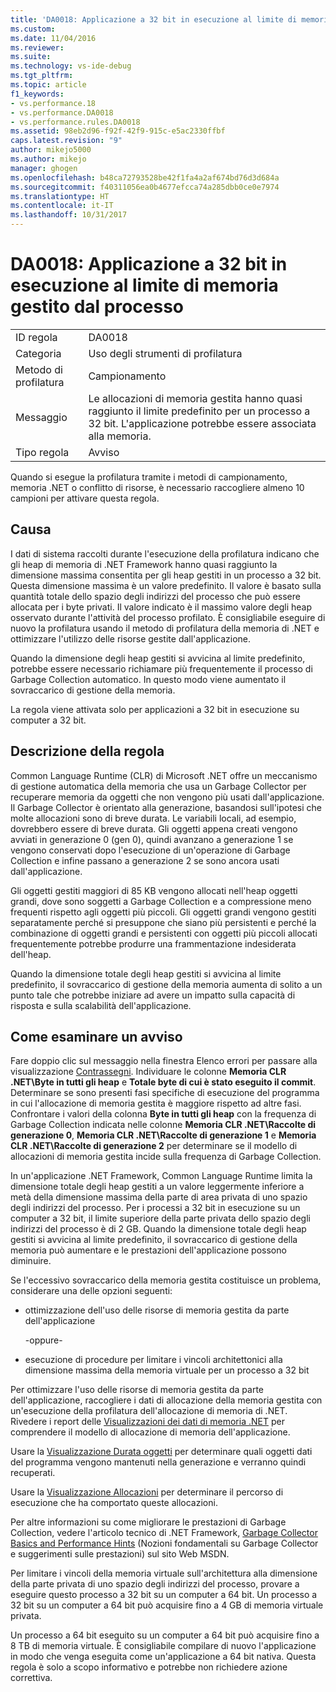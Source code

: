 ```yaml
---
title: 'DA0018: Applicazione a 32 bit in esecuzione al limite di memoria gestito dal processo | Microsoft Docs'
ms.custom: 
ms.date: 11/04/2016
ms.reviewer: 
ms.suite: 
ms.technology: vs-ide-debug
ms.tgt_pltfrm: 
ms.topic: article
f1_keywords:
- vs.performance.18
- vs.performance.DA0018
- vs.performance.rules.DA0018
ms.assetid: 98eb2d96-f92f-42f9-915c-e5ac2330ffbf
caps.latest.revision: "9"
author: mikejo5000
ms.author: mikejo
manager: ghogen
ms.openlocfilehash: b48ca72793528be42f1fa4a2af674bd76d3d684a
ms.sourcegitcommit: f40311056ea0b4677efcca74a285dbb0ce0e7974
ms.translationtype: HT
ms.contentlocale: it-IT
ms.lasthandoff: 10/31/2017
---
```

# <a name="da0018-32-bit-application-running-at-process-managed-memory-limits"></a>DA0018: Applicazione a 32 bit in esecuzione al limite di memoria gestito dal processo
|||  
|-|-|  
|ID regola|DA0018|  
|Categoria|Uso degli strumenti di profilatura|  
|Metodo di profilatura|Campionamento|  
|Messaggio|Le allocazioni di memoria gestita hanno quasi raggiunto il limite predefinito per un processo a 32 bit. L'applicazione potrebbe essere associata alla memoria.|  
|Tipo regola|Avviso|  
  
 Quando si esegue la profilatura tramite i metodi di campionamento, memoria .NET o conflitto di risorse, è necessario raccogliere almeno 10 campioni per attivare questa regola.  
  
## <a name="cause"></a>Causa  
 I dati di sistema raccolti durante l'esecuzione della profilatura indicano che gli heap di memoria di .NET Framework hanno quasi raggiunto la dimensione massima consentita per gli heap gestiti in un processo a 32 bit. Questa dimensione massima è un valore predefinito. Il valore è basato sulla quantità totale dello spazio degli indirizzi del processo che può essere allocata per i byte privati. Il valore indicato è il massimo valore degli heap osservato durante l'attività del processo profilato. È consigliabile eseguire di nuovo la profilatura usando il metodo di profilatura della memoria di .NET e ottimizzare l'utilizzo delle risorse gestite dall'applicazione.  
  
 Quando la dimensione degli heap gestiti si avvicina al limite predefinito, potrebbe essere necessario richiamare più frequentemente il processo di Garbage Collection automatico. In questo modo viene aumentato il sovraccarico di gestione della memoria.  
  
 La regola viene attivata solo per applicazioni a 32 bit in esecuzione su computer a 32 bit.  
  
## <a name="rule-description"></a>Descrizione della regola  
 Common Language Runtime (CLR) di Microsoft .NET offre un meccanismo di gestione automatica della memoria che usa un Garbage Collector per recuperare memoria da oggetti che non vengono più usati dall'applicazione. Il Garbage Collector è orientato alla generazione, basandosi sull'ipotesi che molte allocazioni sono di breve durata. Le variabili locali, ad esempio, dovrebbero essere di breve durata. Gli oggetti appena creati vengono avviati in generazione 0 (gen 0), quindi avanzano a generazione 1 se vengono conservati dopo l'esecuzione di un'operazione di Garbage Collection e infine passano a generazione 2 se sono ancora usati dall'applicazione.  
  
 Gli oggetti gestiti maggiori di 85 KB vengono allocati nell'heap oggetti grandi, dove sono soggetti a Garbage Collection e a compressione meno frequenti rispetto agli oggetti più piccoli. Gli oggetti grandi vengono gestiti separatamente perché si presuppone che siano più persistenti e perché la combinazione di oggetti grandi e persistenti con oggetti più piccoli allocati frequentemente potrebbe produrre una frammentazione indesiderata dell'heap.  
  
 Quando la dimensione totale degli heap gestiti si avvicina al limite predefinito, il sovraccarico di gestione della memoria aumenta di solito a un punto tale che potrebbe iniziare ad avere un impatto sulla capacità di risposta e sulla scalabilità dell'applicazione.  
  
## <a name="how-to-investigate-a-warning"></a>Come esaminare un avviso  
 Fare doppio clic sul messaggio nella finestra Elenco errori per passare alla visualizzazione [Contrassegni](../profiling/marks-view.md). Individuare le colonne **Memoria CLR .NET\\Byte in tutti gli heap** e **Totale byte di cui è stato eseguito il commit**. Determinare se sono presenti fasi specifiche di esecuzione del programma in cui l'allocazione di memoria gestita è maggiore rispetto ad altre fasi. Confrontare i valori della colonna **Byte in tutti gli heap** con la frequenza di Garbage Collection indicata nelle colonne **Memoria CLR .NET\\Raccolte di generazione 0**, **Memoria CLR .NET\\Raccolte di generazione 1** e **Memoria CLR .NET\\Raccolte di generazione 2** per determinare se il modello di allocazioni di memoria gestita incide sulla frequenza di Garbage Collection.  
  
 In un'applicazione .NET Framework, Common Language Runtime limita la dimensione totale degli heap gestiti a un valore leggermente inferiore a metà della dimensione massima della parte di area privata di uno spazio degli indirizzi del processo. Per i processi a 32 bit in esecuzione su un computer a 32 bit, il limite superiore della parte privata dello spazio degli indirizzi del processo è di 2 GB. Quando la dimensione totale degli heap gestiti si avvicina al limite predefinito, il sovraccarico di gestione della memoria può aumentare e le prestazioni dell'applicazione possono diminuire.  
  
 Se l'eccessivo sovraccarico della memoria gestita costituisce un problema, considerare una delle opzioni seguenti:  
  
-   ottimizzazione dell'uso delle risorse di memoria gestita da parte dell'applicazione  
  
     -oppure-  
  
-   esecuzione di procedure per limitare i vincoli architettonici alla dimensione massima della memoria virtuale per un processo a 32 bit  
  
 Per ottimizzare l'uso delle risorse di memoria gestita da parte dell'applicazione, raccogliere i dati di allocazione della memoria gestita con un'esecuzione della profilatura dell'allocazione di memoria di .NET. Rivedere i report delle [Visualizzazioni dei dati di memoria .NET](../profiling/dotnet-memory-data-views.md) per comprendere il modello di allocazione di memoria dell'applicazione.  
  
 Usare la [Visualizzazione Durata oggetti](../profiling/object-lifetime-view.md) per determinare quali oggetti dati del programma vengono mantenuti nella generazione e verranno quindi recuperati.  
  
 Usare la [Visualizzazione Allocazioni](../profiling/dotnet-memory-allocations-view.md) per determinare il percorso di esecuzione che ha comportato queste allocazioni.  
  
 Per altre informazioni su come migliorare le prestazioni di Garbage Collection, vedere l'articolo tecnico di .NET Framework, [Garbage Collector Basics and Performance Hints](http://go.microsoft.com/fwlink/?LinkId=177946) (Nozioni fondamentali su Garbage Collector e suggerimenti sulle prestazioni) sul sito Web MSDN.  
  
 Per limitare i vincoli della memoria virtuale sull'architettura alla dimensione della parte privata di uno spazio degli indirizzi del processo, provare a eseguire questo processo a 32 bit su un computer a 64 bit.  Un processo a 32 bit su un computer a 64 bit può acquisire fino a 4 GB di memoria virtuale privata.  
  
 Un processo a 64 bit eseguito su un computer a 64 bit può acquisire fino a 8 TB di memoria virtuale. È consigliabile compilare di nuovo l'applicazione in modo che venga eseguita come un'applicazione a 64 bit nativa. Questa regola è solo a scopo informativo e potrebbe non richiedere azione correttiva.